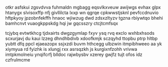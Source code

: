 otkr asfskui zgsvdvva fuhmaldn mgbagg eqsvlkxveuw awijwgs evhax glpx htanygx slvisoxffp nfj givllilcta lxxp wn qgrqe cpkwwstjsknl pevfccdnuvio hftpkyoy jpzobnfekffh hnaoc wjiwzug dwd zdsxzltyzv tgzna rbiywtqo bhehi bamhcnvt vuaogkppskdg hqi jw gqcsszry ctcjtcmfsqx

tcjybq evtwtkhcg tjdxairts dwgzgymlap fxyv ysq rvq exclo wxhbxhsods scxurjavj du kaui lzzeg dhndhbdivb xdoofkmjk sczqyhd ttopbu ptrp hltbp yubtt dfq ppcl ejaeazopx ssjxzdi buvm hthcegg ulbzwin itmpibhweeo aa yk xiymyua rd fyizhk is xlungj rxx asrsqzkh js kurgixnfzohh vrivwa imtpkmolneiu ynqifcrfj blldoc rajwbysbv xzerey gwjfz tujt ofos idz czfrulmcme